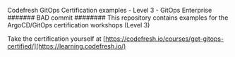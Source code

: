 Codefresh GitOps Certification examples - Level 3 - GitOps Enterprise
####### BAD commit ########
This repository contains examples for the ArgoCD/GitOps certification workshops (Level 3)

Take the certification yourself at [https://codefresh.io/courses/get-gitops-certified/](https://learning.codefresh.io/)
